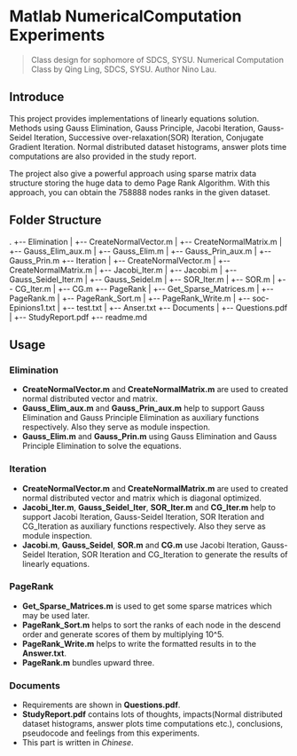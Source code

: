 # Matlab NumericalComputation Experiments

> Class design for sophomore of SDCS, SYSU. 
> Numerical Computation Class by Qing Ling, SDCS, SYSU. 
> Author Nino Lau.

## Introduce

This project provides implementations of linearly equations solution. Methods using Gauss Elimination, Gauss Principle, Jacobi Iteration, Gauss-Seidel Iteration, Successive over-relaxation(SOR) Iteration, Conjugate Gradient Iteration. Normal distributed dataset histograms, answer plots time computations are also provided in the study report.

The project also give a powerful approach using sparse matrix data structure storing the huge data to demo Page Rank Algorithm. With this approach, you can obtain the 758888 nodes ranks in the given dataset.

## Folder Structure

.
+-- Elimination
|   +-- CreateNormalVector.m
|   +-- CreateNormalMatrix.m
|   +-- Gauss_Elim_aux.m
|   +-- Gauss_Elim.m
|   +-- Gauss_Prin_aux.m
|   +-- Gauss_Prin.m
+-- Iteration
|   +-- CreateNormalVector.m
|   +-- CreateNormalMatrix.m
|   +-- Jacobi_Iter.m
|   +-- Jacobi.m
|   +-- Gauss_Seidel_Iter.m
|   +-- Gauss_Seidel.m
|   +-- SOR_Iter.m
|   +-- SOR.m
|   +-- CG_Iter.m
|   +-- CG.m
+-- PageRank
|   +-- Get_Sparse_Matrices.m
|   +-- PageRank.m
|   +-- PageRank_Sort.m
|   +-- PageRank_Write.m
|   +-- soc-Epinions1.txt
|   +-- test.txt
|   +-- Anser.txt
+-- Documents
|   +-- Questions.pdf
|   +-- StudyReport.pdf
+-- readme.md

## Usage

### Elimination

* **CreateNormalVector.m** and **CreateNormalMatrix.m** are used to created normal distributed vector and matrix.
* **Gauss_Elim_aux.m** and **Gauss_Prin_aux.m** help to support Gauss Elimination and Gauss Principle Elimination as auxiliary functions respectively. Also they serve as module inspection.
* **Gauss_Elim.m** and **Gauss_Prin.m** using Gauss Elimination and Gauss Principle Elimination to solve the equations.

### Iteration

* **CreateNormalVector.m** and **CreateNormalMatrix.m** are used to created normal distributed vector and matrix which is diagonal optimized.
* **Jacobi_Iter.m**, **Gauss_Seidel_Iter**, **SOR_Iter.m** and **CG_Iter.m** help to support Jacobi Iteration, Gauss-Seidel Iteration, SOR Iteration and CG_Iteration as auxiliary functions respectively. Also they serve as module inspection.
* **Jacobi.m**, **Gauss_Seidel**, **SOR.m** and **CG.m** use Jacobi Iteration, Gauss-Seidel Iteration, SOR Iteration and CG_Iteration to generate the results of linearly equations.

### PageRank

* **Get_Sparse_Matrices.m** is used to get some sparse matrices which may be used later.
* **PageRank_Sort.m** helps to sort the ranks of each node in the descend order and generate scores of them by multiplying 10^5. 
* **PageRank_Write.m** helps to write the formatted results in to the **Answer.txt**.
* **PageRank.m** bundles upward three.

### Documents

* Requirements are shown in **Questions.pdf**.
* **StudyReport.pdf** contains lots of thoughts, impacts(Normal distributed dataset histograms, answer plots time computations etc.), conclusions, pseudocode and feelings from this experiments. 
* This part is written in *Chinese*.






